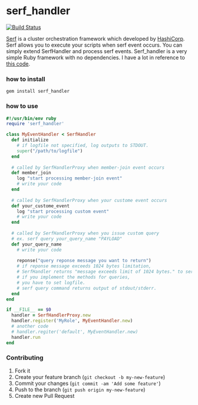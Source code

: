 serf_handler
============
[![Build Status](https://travis-ci.org/konchan/serf_handler.svg?branch=master)](https://travis-ci.org/konchan/serf_handler)

[Serf](http://www.serfdom.io/) is a cluster orchestration framework which developed by [HashiCorp](http://www.hashicorp.com/). Serf allows you to execute your scripts when serf event occurs.
You can simply extend SerfHandler and process serf events. Serf_handler is a very simple Ruby framework with no dependencies.
I have a lot in reference to [this code](https://github.com/garethr/serf-master).

### how to install

```
gem install serf_handler
```

### how to use

```ruby
#!/usr/bin/env ruby
require 'serf_handler'

class MyEventHandler < SerfHandler
  def initialize
    # if logfile not specified, log outputs to STDOUT.
    super("/path/to/logfile")
  end
  
  # called by SerfHandlerProxy when member-join event occurs
  def member_join
    log "start processing member-join event"
    # write your code
  end
  
  # called by SerfHandlerProxy when your custome event occurs
  def your_custome_event
    log "start processing custom event"
    # write your code
  end
  
  # called by SerfHandlerProxy when you issue custom query
  # ex. serf query your_query_name "PAYLOAD"
  def your_query_name
    # write your code
    
    reponse("query reponse message you want to return")
    # if reponse message exceeds 1024 bytes limitation,
    # SerfHandler returns "message exceeds limit of 1024 bytes." to serf query client.
    # if you implement the methods for queries,
    # you have to set logfile.
    # serf query command returns output of stdout/stderr.
  end
end

if __FILE__ == $0
  handler = SerfHandlerProxy.new
  handler.register('MyRole', MyEventHandler.new)
  # another code
  # handler.regiter('default', MyEventHandler.new)
  handler.run
end
```

### Contributing
1. Fork it
2. Create your feature branch (```git checkout -b my-new-feature```)
3. Commit your changes (```git commit -am 'Add some feature'```)
4. Push to the branch (```git push origin my-new-feature```)
5. Create new Pull Request
